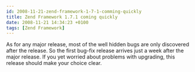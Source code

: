 ```yaml
---
id: 2008-11-21-zend-framework-1-7-1-comming-quickly
title: Zend Framework 1.7.1 coming quickly
date: 2008-11-21 14:34:23 +0100
tags: [Zend Framework]
---
```


As for any major release, most of the well hidden bugs are only discovered after the release. So the first bug-fix release arrives just a week after the major release. If you yet worried about problems with upgrading, this release should make your choice clear.